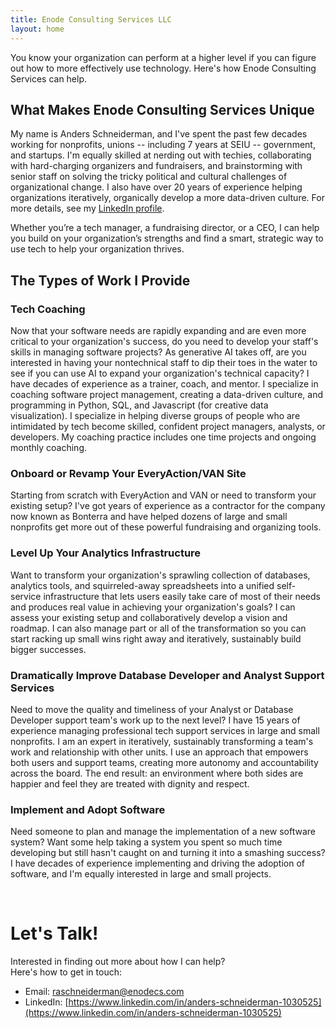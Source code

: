 ```yaml
---
title: Enode Consulting Services LLC
layout: home
---
```


You know your organization can perform at a higher level if you can figure out how to more effectively use technology. Here's how Enode Consulting Services can help. 

## What Makes Enode Consulting Services Unique

My name is Anders Schneiderman, and I've spent the past few decades working for nonprofits, unions -- including 7 years at SEIU --  government, and startups.   I'm equally skilled at nerding out with techies, collaborating with hard-charging organizers and fundraisers, and brainstorming with senior staff on solving the tricky political and cultural challenges of organizational change. I also have over 20 years of experience helping organizations iteratively, organically develop  a more data-driven culture. For more details, see my [LinkedIn profile](https://www.linkedin.com/in/anders-schneiderman-1030525).

  Whether you’re a tech manager, a fundraising director, or a CEO, I can help you build on your organization’s strengths and find a smart, strategic way to use  tech to help your organization thrives.

## The Types of Work I Provide

### Tech Coaching

Now that your software needs are rapidly expanding and are even more critical to your organization's success, do you need to develop your staff's skills in managing software projects?
As generative AI takes off, are you interested in having your nontechnical staff to dip their toes in the water to see if you can use AI to expand your organization's technical capacity? I have decades of experience as a trainer, coach, and mentor. I specialize in coaching software project management, creating a data-driven  culture, and programming in Python, SQL, and 
Javascript (for creative data visualization).  I specialize in helping diverse groups of people who are intimidated by tech become
skilled, confident project managers, analysts, or developers.  My coaching practice includes one time projects and ongoing monthly coaching.


### Onboard or Revamp  Your EveryAction/VAN Site

Starting from scratch with EveryAction and VAN or need to transform your existing setup?  I've got years of experience as a contractor for the company now known as Bonterra and have helped dozens of large and small nonprofits get more out of these powerful fundraising and organizing tools. 

### Level Up Your Analytics Infrastructure 

Want to transform your organization's sprawling collection of databases, analytics tools, and squirreled-away spreadsheets into a unified self-service infrastructure that lets users easily take care of most of their needs and produces real value in achieving your organization's goals? I can assess your existing setup and collaboratively develop  a vision and roadmap.  I can also manage part or all of the transformation so you can start racking up small wins right away and iteratively, sustainably build bigger successes.

### Dramatically Improve Database Developer and Analyst Support Services

Need to move the quality and timeliness of your Analyst or Database Developer support team's work up to the next level? I have 15 years of experience managing professional tech support services in large and small nonprofits.  I am an expert in iteratively, sustainably transforming a team's work and relationship with other units. I use an approach that empowers both users and support teams, creating more autonomy and accountability across the board. The end result: an environment where both sides are happier and feel they are treated with dignity and respect.

### Implement and Adopt Software

Need someone to plan and manage the implementation of a new software system?  Want some help  taking a system you spent so much time developing but still hasn't caught on and  turning it into a smashing success? I have decades of experience implementing and driving the adoption of software, and I'm equally interested in large and small projects. 



<br/>

# Let's Talk!

Interested in finding out more about how I can help?
<br/>Here's how to get in touch:

- Email: raschneiderman@enodecs.com
- LinkedIn: [https://www.linkedin.com/in/anders-schneiderman-1030525](https://www.linkedin.com/in/anders-schneiderman-1030525)
